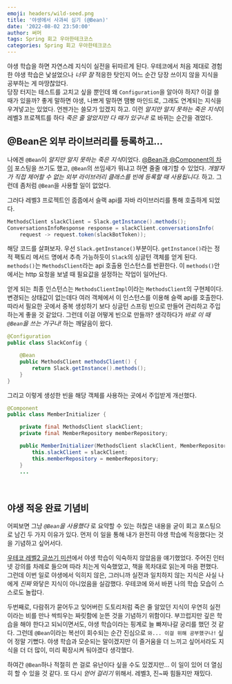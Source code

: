 ```yaml
---
emoji: headers/wild-seed.png
title: '야생에서 사과씨 심기 (@Bean)'
date: '2022-08-02 23:50:00'
author: 써머
tags: Spring 회고 우아한테크코스
categories: Spring 회고 우아한테크코스
---
```


야생 학습을 하면 자연스레 지식이 실전을 뒤따르게 된다. 우테코에서 처음 제대로 경험한 야생 학습은 낯설었으나 *너무 잘* 적응한 탓인지 어느 순간 당장 쓰이지 않을 지식을 공부하는 게 마땅찮았다.  
당장 터지는 테스트를 고치고 싶을 뿐인데 왜 `Configuration`을 알아야 하지? 이걸 쓸 때가 있을까? 좋게 말하면 야생, 나쁘게 말하면 땜빵 마인드로, 그래도 연계되는 지식을 우겨넣고는 있었다. 언젠가는 쓸모가 있겠지 하고.  <!--more--> 
이런 *알지만 알지 못하는 죽은 지식*이 레벨3 프로젝트를 하다 *죽은 줄 알았지만 다 때가 있구나!* 로 바뀌는 순간을 겪었다.  


## @Bean은 외부 라이브러리를 등록하고...  

나에겐 `@Bean`이 *알지만 알지 못하는 죽은 지식*이었다. 
[@Bean과 @Component의 차이](https://hyewoncc.github.io/2022/04/25/spring-study-1.html#bean%EA%B3%BC-component%EC%9D%98-%EC%B0%A8%EC%9D%B4) 포스팅을 쓰기도 했고, `@Bean`의 쓰임새가 뭐냐고 하면 줄줄 얘기할 수 있었다. *개발자가 직접 제어할 수 없는 외부 라이브러리 클래스를 빈에 등록할 때 사용됩니다.* 하고. 그런데 좀처럼 `@Bean`을 사용할 일이 없었다.    

그러다 레벨3 프로젝트인 줍줍에서 슬랙 api를 자바 라이브러리를 통해 호출하게 되었다.  

```java
MethodsClient slackClient = Slack.getInstance().methods();
ConversationsInfoResponse response = slackClient.conversationsInfo(
    request -> request.token(slackBotToken));
```

해당 코드를 살펴보자. 우선 `Slack.getInstance()`부분이다. `getInstance()`라는 정적 팩토리 메서드 명에서 추측 가능하듯이 `Slack`의 싱글턴 객체를 얻게 된다. `methods()`는 `MethodsClient`라는 api 호출용 인스턴스를 반환한다. 이 `methods()`안에서는 http 요청을 보낼 때 필요값을 설정하는 작업이 일어난다.  

얻게 되는 최종 인스턴스는 `MethodsClientImpl`이라는 `MethodsClient`의 구현체이다. 변경되는 상태값이 없는데다 여러 객체에서 이 인스턴스를 이용해 슬랙 api를 호출한다. 따라서 필요한 곳에서 중복 생성하기 보다 싱글턴 스프링 빈으로 만들어 관리하고 주입하는게 좋을 것 같았다. 그런데 이걸 어떻게 빈으로 만들까? 생각하다가 *바로 이 때 `@Bean`을 쓰는 거구나!* 하는 깨달음이 왔다.  

```java  
@Configuration
public class SlackConfig {

    @Bean
    public MethodsClient methodsClient() {
        return Slack.getInstance().methods();
    }
}
```  

그리고 이렇게 생성한 빈을 해당 객체를 사용하는 곳에서 주입받게 개선했다.  

```java
@Component
public class MemberInitializer {

    private final MethodsClient slackClient;
    private final MemberRepository memberRepository;

    public MemberInitializer(MethodsClient slackClient, MemberRepository memberRepository) {
        this.slackClient = slackClient;
        this.memberRepository = memberRepository;
    }
    ...
```  

<br>

## 야생 적응 완료 기념비  

어찌보면 그냥 *`@Bean`을 사용했다* 로 요약할 수 있는 하찮은 내용을 굳이 회고 포스팅으로 남긴 두 가지 이유가 있다. 먼저 이 일을 통해 내가 완전히 야생 학습에 적응했다는 것을 기념하고 싶어서다.  

[우테코 레벨2 글쓰기 미션](https://github.com/hyewoncc/woowa-writing-4/blob/hyewoncc/level2.md)에서 야생 학습이 익숙하지 않았음을 얘기했었다. 주어진 인터넷 강의를 차례로 들으며 따라 치는게 익숙했었고, 책을 목차대로 읽는게 마음 편했다. 그런데 이번 일로 야생에서 익히지 않은, 그러니까 실전과 일치하지 않는 지식은 사실 나에게 *진짜* 와닿은 지식이 아니었음을 실감했다. 우테코에 와서 바뀐 나의 학습 모습이 스스로도 놀랍다.  

두번째로, 다람쥐가 묻어두고 잊어버린 도토리처럼 죽은 줄 알았던 지식이 우연히 실전이라는 비를 만나 싹틔우는 짜릿함에 눈뜬 것을 기념하기 위함이다. 부끄럽지만 깊은 학습을 해야 한다고 되뇌이면서도, 야생 학습이라는 핑계로 늘 빠져나갈 궁리를 했던 것 같다. 그런데 `@Bean`이라는 복선이 회수되는 순간 진심으로 `와... 이걸 위해 공부했구나!` 싶어 정말 기뻤다. 야생 학습과 모순되는 말이겠지만 이 즐거움을 더 느끼고 싶어서라도 지식을 더 더 많이, 미리 확장시켜 둬야겠다 생각했다.  

하여간 `@Bean`하나 적절히 쓴 걸로 유난이다 싶을 수도 있겠지만... 이 일이 있어 더 열심히 할 수 있을 것 같다. 또 다시 *얻어 걸리기* 위해서.  레벨3, 진~짜 힘들지만 재밌다.  

<br>  

```toc
```
